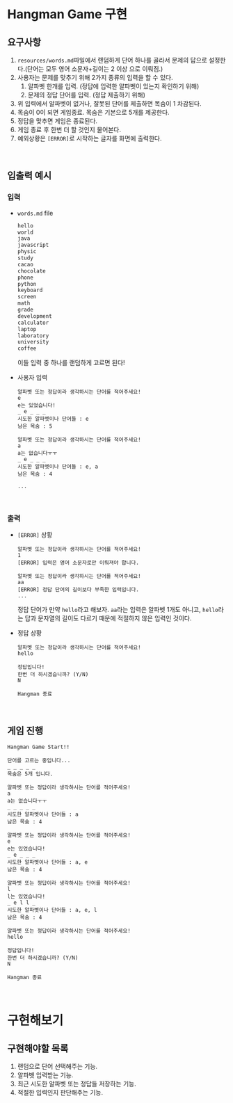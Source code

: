 # Hangman Game 구현

## 요구사항

1. `resources/words.md`파일에서 랜덤하게 단어 하나를 골라서 문제의 답으로 설정한다.(단어는 모두 영어 소문자+길이는 2 이상 으로 이뤄짐.)
2. 사용자는 문제를 맞추기 위해 2가지 종류의 입력을 할 수 있다.
   1. 알파벳 한개를 입력. (정답에 입력한 알파벳이 있는지 확인하기 위해)
   2. 문제의 정답 단어를 입력. (정답 제출하기 위해)
3. 위 입력에서 알파벳이 없거나, 잘못된 단어를 제출하면 목숨이 1 차감된다.
4. 목숨이 0이 되면 게임종료. 목숨은 기본으로 5개를 제공한다.
5. 정답을 맞추면 게임은 종료된다.
6. 게임 종료 후 한번 더 할 것인지 물어본다.
7. 예외상황은 `[ERROR]`로 시작하는 글자를 화면에 출력한다.

<br>

## 입출력 예시

### 입력

- `words.md` file

  ```markdown
  hello
  world
  java
  javascript
  physic
  study
  cacao
  chocolate
  phone
  python
  keyboard
  screen
  math
  grade
  development
  calculator
  laptop
  laboratory
  university
  coffee
  ```

  이들 입력 중 하나를 랜덤하게 고르면 된다!

- 사용자 입력

  ```terminal
  알파벳 또는 정답이라 생각하시는 단어를 적어주세요!
  e
  e는 있었습니다!
  _ e _ _ _
  시도한 알파벳이나 단어들 : e
  남은 목숨 : 5
  
  알파벳 또는 정답이라 생각하시는 단어를 적어주세요!
  a
  a는 없습니다ㅜㅜ
  _ e _ _ _
  시도한 알파벳이나 단어들 : e, a
  남은 목숨 : 4
  
  ...
  ```

<br>

### 출력

- `[ERROR]` 상황

  ```terminal
  알파벳 또는 정답이라 생각하시는 단어를 적어주세요!
  1
  [ERROR] 입력은 영어 소문자로만 이뤄져야 합니다.
  
  알파벳 또는 정답이라 생각하시는 단어를 적어주세요!
  aa
  [ERROR] 정답 단어의 길이보다 부족한 입력입니다.
  ...
  ```

  정답 단어가 만약 `hello`라고 해보자. `aa`라는 입력은 알파벳 1개도 아니고, `hello`라는 답과 문자열의 길이도 다르기 때문에 적절하지 않은 입력인 것이다.

- 정답 상황

  ```terminal
  알파벳 또는 정답이라 생각하시는 단어를 적어주세요!
  hello
  
  정답입니다!
  한번 더 하시겠습니까? (Y/N)
  N
  
  Hangman 종료
  ```

<br>

## 게임 진행

```terminal
Hangman Game Start!!

단어를 고르는 중입니다...
_ _ _ _ _
목숨은 5개 입니다.

알파벳 또는 정답이라 생각하시는 단어를 적어주세요!
a
a는 없습니다ㅜㅜ
_ _ _ _ _
시도한 알파벳이나 단어들 : a
남은 목숨 : 4

알파벳 또는 정답이라 생각하시는 단어를 적어주세요!
e
e는 있었습니다!
_ e _ _ _
시도한 알파벳이나 단어들 : a, e
남은 목숨 : 4

알파벳 또는 정답이라 생각하시는 단어를 적어주세요!
l
l는 있었습니다!
_ e l l _
시도한 알파벳이나 단어들 : a, e, l
남은 목숨 : 4

알파벳 또는 정답이라 생각하시는 단어를 적어주세요!
hello

정답입니다!
한번 더 하시겠습니까? (Y/N)
N

Hangman 종료
```

<br>

# 구현해보기

## 구현해야할 목록

1. 랜덤으로 단어 선택해주는 기능.
2. 알파벳 입력받는 기능.
3. 최근 시도한 알파벳 또는 정답들 저장하는 기능.
4. 적절한 입력인지 판단해주는 기능.
